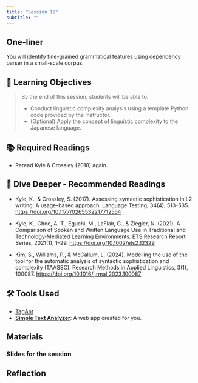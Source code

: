 ```yaml
---
title: "Session 12"
subtitle: ""
---
```


## One-liner

You will identify fine-grained grammatical features using dependency parser in a small-scale corpus.

## 🎯 Learning Objectives

> By the end of this session, students will be able to:
> 
> - Conduct linguistic complexity analysis using a template Python code provided by the instructor.
> - (Optional) Apply the concept of linguistic complexity to the Japanese language.


## 📚 Required Readings

- Reread Kyle & Crossley (2018) again.

## 🌊 Dive Deeper - Recommended Readings

- Kyle, K., & Crossley, S. (2017). Assessing syntactic sophistication in L2 writing: A usage-based approach. Language Testing, 34(4), 513–535. https://doi.org/10.1177/0265532217712554

- Kyle, K., Choe, A. T., Eguchi, M., LaFlair, G., & Ziegler, N. (2021). A Comparison of Spoken and Written Language Use in Traditional and Technology‐Mediated Learning Environments. ETS Research Report Series, 2021(1), 1–29. https://doi.org/10.1002/ets2.12329

- Kim, S., Williams, P., & McCallum, L. (2024). Modelling the use of the tool for the automatic analysis of syntactic sophistication and complexity (TAASSC). Research Methods in Applied Linguistics, 3(1), 100087. https://doi.org/10.1016/j.rmal.2023.100087


##  🛠️ Tools Used

- [TagAnt](https://www.laurenceanthony.net/software/tagant/)
- **[Simple Text Analyzer](https://huggingface.co/spaces/egumasa/simple-text-analyzer)**: A web app created for you.

## Materials

### Slides for the session

<!-- <div class="d-flex gap-2 mb-3">
  
[📊 View Interactive Slides (Under construction)](../../slides/session-12.html){.btn .btn-primary .btn-lg target="_blank"} 

</div>  -->


## Reflection



<!-- 
<iframe src="session1-intro/slides/slides.html" width="100%" height="600px" frameborder="0"></iframe>

[View slides in fullscreen](session1-intro/slides/slides.html){target="_blank"} -->
